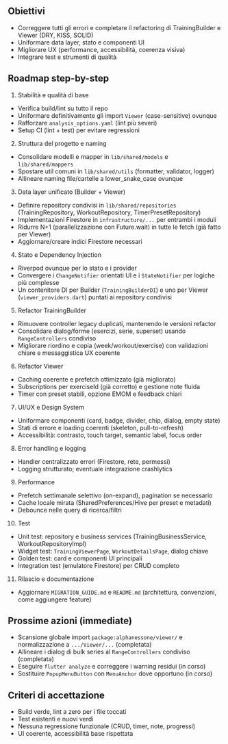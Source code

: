 ## Obiettivi

- Correggere tutti gli errori e completare il refactoring di TrainingBuilder e Viewer (DRY, KISS, SOLID)
- Uniformare data layer, stato e componenti UI
- Migliorare UX (performance, accessibilità, coerenza visiva)
- Integrare test e strumenti di qualità

## Roadmap step-by-step

1) Stabilità e qualità di base
- Verifica build/lint su tutto il repo
- Uniformare definitivamente gli import `Viewer` (case-sensitive) ovunque
- Rafforzare `analysis_options.yaml` (lint più severi)
- Setup CI (lint + test) per evitare regressioni

2) Struttura del progetto e naming
- Consolidare modelli e mapper in `lib/shared/models` e `lib/shared/mappers`
- Spostare util comuni in `lib/shared/utils` (formatter, validator, logger)
- Allineare naming file/cartelle a lower_snake_case ovunque

3) Data layer unificato (Builder + Viewer)
- Definire repository condivisi in `lib/shared/repositories` (TrainingRepository, WorkoutRepository, TimerPresetRepository)
- Implementazioni Firestore in `infrastructure/...` per entrambi i moduli
- Ridurre N+1 (parallelizzazione con Future.wait) in tutte le fetch (già fatto per Viewer)
- Aggiornare/creare indici Firestore necessari

4) Stato e Dependency Injection
- Riverpod ovunque per lo stato e i provider
- Convergere i `ChangeNotifier` orientati UI e i `StateNotifier` per logiche più complesse
- Un contenitore DI per Builder (`TrainingBuilderDI`) e uno per Viewer (`viewer_providers.dart`) puntati ai repository condivisi

5) Refactor TrainingBuilder
- Rimuovere controller legacy duplicati, mantenendo le versioni refactor
- Consolidare dialog/forme (esercizi, serie, superset) usando `RangeControllers` condiviso
- Migliorare riordino e copia (week/workout/exercise) con validazioni chiare e messaggistica UX coerente

6) Refactor Viewer
- Caching coerente e prefetch ottimizzato (già migliorato)
- Subscriptions per exerciseId (già corretto) e gestione note fluida
- Timer con preset stabili, opzione EMOM e feedback chiari

7) UI/UX e Design System
- Uniformare componenti (card, badge, divider, chip, dialog, empty state)
- Stati di errore e loading coerenti (skeleton, pull-to-refresh)
- Accessibilità: contrasto, touch target, semantic label, focus order

8) Error handling e logging
- Handler centralizzato errori (Firestore, rete, permessi)
- Logging strutturato; eventuale integrazione crashlytics

9) Performance
- Prefetch settimanale selettivo (on-expand), pagination se necessario
- Cache locale mirata (SharedPreferences/Hive per preset e metadati)
- Debounce nelle query di ricerca/filtri

10) Test
- Unit test: repository e business services (TrainingBusinessService, WorkoutRepositoryImpl)
- Widget test: `TrainingViewerPage`, `WorkoutDetailsPage`, dialog chiave
- Golden test: card e componenti UI principali
- Integration test (emulatore Firestore) per CRUD completo

11) Rilascio e documentazione
- Aggiornare `MIGRATION_GUIDE.md` e `README.md` (architettura, convenzioni, come aggiungere feature)

## Prossime azioni (immediate)
- Scansione globale import `package:alphanessone/viewer/` e normalizzazione a `.../Viewer/...` (completata)
- Allineare i dialog di bulk series al `RangeControllers` condiviso (completata)
- Eseguire `flutter analyze` e correggere i warning residui (in corso)
- Sostituire `PopupMenuButton` con `MenuAnchor` dove opportuno (in corso)

## Criteri di accettazione
- Build verde, lint a zero per i file toccati
- Test esistenti e nuovi verdi
- Nessuna regressione funzionale (CRUD, timer, note, progressi)
- UI coerente, accessibilità base rispettata



